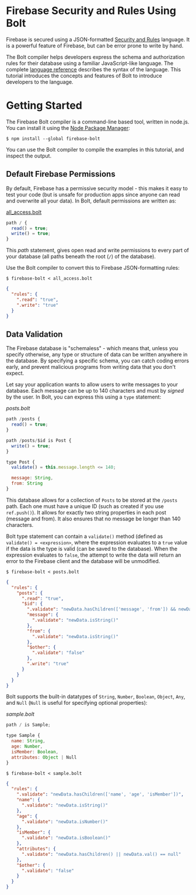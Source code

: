 # Firebase Security and Rules Using Bolt

Firebase is secured using a JSON-formatted [Security and
Rules](https://www.firebase.com/docs/security/guide/understanding-security.html) language. It
is a powerful feature of Firebase, but can be error prone to write by hand.

The Bolt compiler helps developers express the schema and authorization rules for their
database using a familiar JavaScript-like language. The complete [language
reference](language.md) describes the syntax of the language. This tutorial introduces the
concepts and features of Bolt to introduce developers to the language.

# Getting Started

The Firebase Bolt compiler is a command-line based tool, written in node.js. You can install it
using the [Node Package Manager](https://nodejs.org/en/download/):

    $ npm install --global firebase-bolt

You can use the Bolt compiler to compile the examples in this tutorial, and inspect the output.

## Default Firebase Permissions

By default, Firebase has a permissive security model - this makes it easy to test your code
(but is unsafe for production apps since anyone can read and overwrite all your data). In Bolt,
default permissions are written as:

[all_access.bolt](../samples/all_access.bolt)
```javascript
path / {
  read() = true;
  write() = true;
}
```

This _path_ statement, gives open read and write permissions to every part of your database
(all paths beneath the root (`/`) of the database).

Use the Bolt compiler to convert this to Firebase JSON-formatting rules:

    $ firebase-bolt < all_access.bolt

```JSON
{
  "rules": {
    ".read": "true",
    ".write": "true"
  }
}
```

## Data Validation

The Firebase database is "schemaless" - which means that, unless you specify otherwise, any
type or structure of data can be written anywhere in the database. By specifying a specific
schema, you can catch coding errors early, and prevent malicious programs from writing data
that you don't expect.

Let say your application wants to allow users to write messages to your database. Each message
can be up to 140 characters and must by _signed_ by the user. In Bolt, you can express this
using a `type` statement:

_posts.bolt_
```javascript
path /posts {
  read() = true;
}

path /posts/$id is Post {
  write() = true;
}

type Post {
  validate() = this.message.length <= 140;

  message: String,
  from: String
}
```

This database allows for a collection of `Posts` to be stored at the `/posts` path. Each one
must have a unique ID (such as created if you use `ref.push()`). It allows for exactly two
string properties in each post (message and from). It also ensures that no message be longer
than 140 characters.

Bolt type statement can contain a `validate()` method (defined as `validate() = <expression>`,
where the expression evaluates to a `true` value if the data is the type is valid (can be saved
to the database). When the expression evaluates to `false`, the attempt to write the data will
return an error to the Firebase client and the database will be unmodified.

    $ firebase-bolt < posts.bolt

```JSON
{
  "rules": {
    "posts": {
      ".read": "true",
      "$id": {
        ".validate": "newData.hasChildren(['message', 'from']) && newData.child('message').val().length <= 140",
        "message": {
          ".validate": "newData.isString()"
        },
        "from": {
          ".validate": "newData.isString()"
        },
        "$other": {
          ".validate": "false"
        },
        ".write": "true"
      }
    }
  }
}
```

Bolt supports the built-in datatypes of `String`, `Number`, `Boolean`, `Object`, `Any`, and
`Null` (`Null` is useful for specifying optional properties):

_sample.bolt_
```javascript
path / is Sample;

type Sample {
  name: String,
  age: Number,
  isMember: Boolean,
  attributes: Object | Null
}
```

    $ firebase-bolt < sample.bolt

```JSON
{
  "rules": {
    ".validate": "newData.hasChildren(['name', 'age', 'isMember'])",
    "name": {
      ".validate": "newData.isString()"
    },
    "age": {
      ".validate": "newData.isNumber()"
    },
    "isMember": {
      ".validate": "newData.isBoolean()"
    },
    "attributes": {
      ".validate": "newData.hasChildren() || newData.val() == null"
    },
    "$other": {
      ".validate": "false"
    }
  }
}
```
